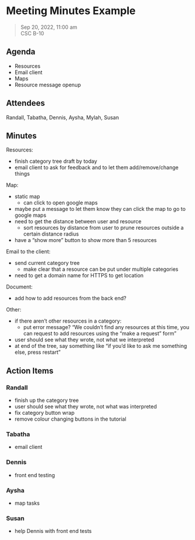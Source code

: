 # Meeting Minutes Example

> Sep 20, 2022, 11:00 am<br>
> CSC B-10

## Agenda

* Resources
* Email client
* Maps
* Resource message openup

## Attendees

Randall, Tabatha, Dennis, Aysha, Mylah, Susan

## Minutes

Resources:

* finish category tree draft by today
* email client to ask for feedback and to let them add/remove/change things

Map:

* static map
  * can click to open google maps
* maybe put a message to let them know they can click the map to go to google maps
* need to get the distance between user and resource
  * sort resources by distance from user to prune resources outside a certain distance radius
* have a “show more” button to show more than 5 resources

Email to the client:

* send current category tree
  * make clear that a resource can be put under multiple categories
* need to get a domain name for HTTPS to get location

Document:

* add how to add resources from the back end?

Other:

* if there aren’t other resources in a category:
  * put error message? “We couldn’t find any resources at this time, you can request to add resources using the “make a request” form”
* user should see what they wrote, not what we interpreted
* at end of the tree, say something like “if you’d like to ask me something else, press restart”

## Action Items

### Randall

* finish up the category tree
* user should see what they wrote, not what was interpreted
* fix category button wrap
* remove colour changing buttons in the tutorial

### Tabatha

* email client

### Dennis

* front end testing

### Aysha

* map tasks

### Susan

* help Dennis with front end tests
